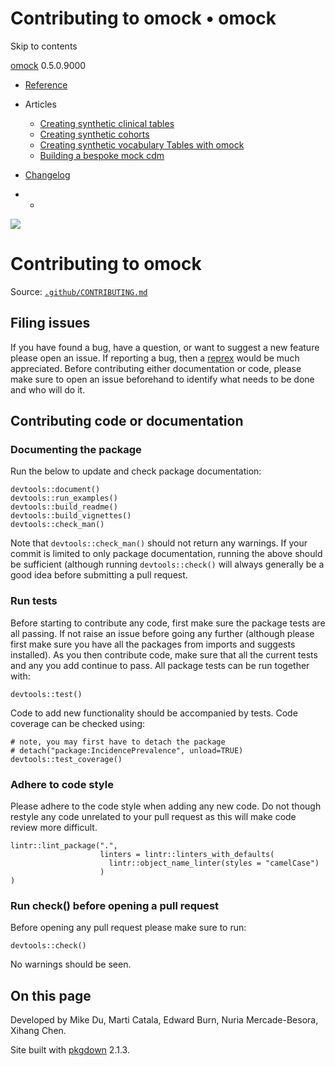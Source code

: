 # Contributing to omock • omock

Skip to contents

[omock](index.html) 0.5.0.9000

  * [Reference](reference/index.html)
  * Articles
    * [Creating synthetic clinical tables](articles/a01_Creating_synthetic_clinical_tables.html)
    * [Creating synthetic cohorts](articles/a02_Creating_synthetic_cohorts.html)
    * [Creating synthetic vocabulary Tables with omock](articles/a03_Creating_a_synthetic_vocabulary.html)
    * [Building a bespoke mock cdm](articles/a04_Building_a_bespoke_mock_cdm.html)
  * [Changelog](news/index.html)


  *   * [](https://github.com/ohdsi/omock/)



![](logo.png)

# Contributing to omock

Source: [`.github/CONTRIBUTING.md`](https://github.com/ohdsi/omock/blob/main/.github/CONTRIBUTING.md)

## Filing issues

If you have found a bug, have a question, or want to suggest a new feature please open an issue. If reporting a bug, then a [reprex](https://reprex.tidyverse.org/) would be much appreciated. Before contributing either documentation or code, please make sure to open an issue beforehand to identify what needs to be done and who will do it.

## Contributing code or documentation

### Documenting the package

Run the below to update and check package documentation:
    
    
    devtools::document() 
    devtools::run_examples()
    devtools::build_readme()
    devtools::build_vignettes()
    devtools::check_man()

Note that `devtools::check_man()` should not return any warnings. If your commit is limited to only package documentation, running the above should be sufficient (although running `devtools::check()` will always generally be a good idea before submitting a pull request.

### Run tests

Before starting to contribute any code, first make sure the package tests are all passing. If not raise an issue before going any further (although please first make sure you have all the packages from imports and suggests installed). As you then contribute code, make sure that all the current tests and any you add continue to pass. All package tests can be run together with:
    
    
    devtools::test()

Code to add new functionality should be accompanied by tests. Code coverage can be checked using:
    
    
    # note, you may first have to detach the package
    # detach("package:IncidencePrevalence", unload=TRUE)
    devtools::test_coverage()

### Adhere to code style

Please adhere to the code style when adding any new code. Do not though restyle any code unrelated to your pull request as this will make code review more difficult.
    
    
    lintr::lint_package(".",
                        linters = lintr::linters_with_defaults(
                          lintr::object_name_linter(styles = "camelCase")
                        )
    )

### Run check() before opening a pull request

Before opening any pull request please make sure to run:
    
    
    devtools::check() 

No warnings should be seen.

## On this page

Developed by Mike Du, Marti Catala, Edward Burn, Nuria Mercade-Besora, Xihang Chen.

Site built with [pkgdown](https://pkgdown.r-lib.org/) 2.1.3.
